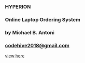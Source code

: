 ### HYPERION 
### Online Laptop Ordering System
### by Michael B. Antoni
### codehive2018@gmail.com

<a href="http://www.hyperion-company.epizy.com" target="_blank">view here</a>
